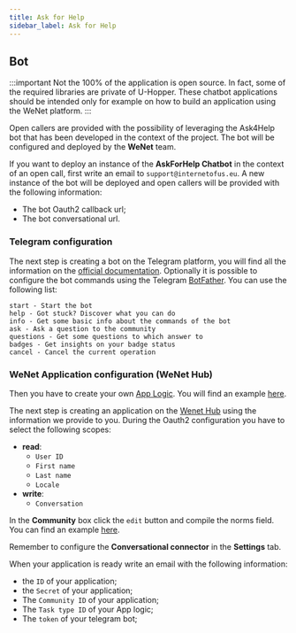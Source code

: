 ```yaml
---
title: Ask for Help
sidebar_label: Ask for Help
---
```


## Bot

:::important
Not the 100% of the application is open source. In fact, some of the required libraries are private of U-Hopper. These chatbot applications should be intended only for example on how to build an application using the WeNet platform.
:::

Open callers are provided with the possibility of leveraging the Ask4Help bot that has been developed in the context of the project. The bot will be configured and deployed by the **WeNet** team.

If you want to deploy an instance of the **AskForHelp Chatbot** in the context of an open call, first write an email to `support@internetofus.eu`. A new instance of the bot will be deployed and open callers will be provided with the following information:
- The bot Oauth2 callback url;
- The bot conversational url.

### Telegram configuration

The next step is creating a bot on the Telegram platform, you will find all the information on the [official documentation](https://core.telegram.org/bots). Optionally it is possible to configure the bot commands using the Telegram [BotFather](https://core.telegram.org/bots#6-botfather). You can use the following list:

```
start - Start the bot
help - Got stuck? Discover what you can do
info - Get some basic info about the commands of the bot
ask - Ask a question to the community
questions - Get some questions to which answer to
badges - Get insights on your badge status
cancel - Cancel the current operation
```


### WeNet Application configuration (WeNet Hub)

Then you have to create your own [App Logic](tech/conversation/app-logic.md). You will find an example [here](tech/usecase/ask-for-helpv2.md).


The next step is creating an application on the [Wenet Hub](https://internetofus.u-hopper.com) using the information we provide to you. During the Oauth2 configuration you have to select the following scopes:

- **read**:
    - `User ID`
    - `First name`
    - `Last name`
    - `Locale`
- **write**:
    - `Conversation`

In the **Community** box click the `edit` button and compile the norms field. You can find an example [here](tech/usecase/ask-for-helpv2.md#community-norm).


Remember to configure the **Conversational connector** in the **Settings** tab.


When your application is ready write an email with the following information:

- the `ID` of your application;
- the `Secret` of your application;
- The `Community ID` of your application;
- The `Task type ID` of your App logic;
- The `token` of your telegram bot; 